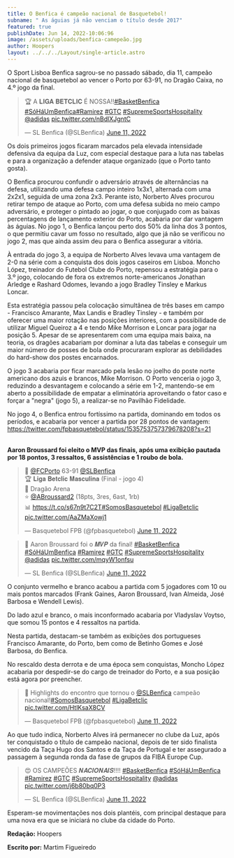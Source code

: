 ```yaml
---
title: O Benfica é campeão nacional de Basquetebol!
subname: " As águias já não venciam o título desde 2017"
featured: true
publishDate: Jun 14, 2022-10:06:96
image: /assets/uploads/benfica-camepeão.jpg
author: Hoopers
layout: ../../../Layout/single-article.astro
---
```

<!--StartFragment-->

O Sport Lisboa Benfica sagrou-se no passado sábado, dia 11, campeão nacional de basquetebol ao vencer o Porto por 63-91, no Dragão Caixa, no 4.º jogo da final.



<blockquote class="twitter-tweet"><p lang="pt" dir="ltr">🏆 A 𝐋𝐈𝐆𝐀 𝐁𝐄𝐓𝐂𝐋𝐈𝐂 É NOSSA!!<a href="https://twitter.com/hashtag/BasketBenfica?src=hash&amp;ref_src=twsrc%5Etfw">#BasketBenfica</a> <a href="https://twitter.com/hashtag/S%C3%B3H%C3%A1UmBenfica?src=hash&amp;ref_src=twsrc%5Etfw">#SóHáUmBenfica</a><a href="https://twitter.com/hashtag/Ramirez?src=hash&amp;ref_src=twsrc%5Etfw">#Ramirez</a> <a href="https://twitter.com/hashtag/GTC?src=hash&amp;ref_src=twsrc%5Etfw">#GTC</a> <a href="https://twitter.com/hashtag/SupremeSportsHospitality?src=hash&amp;ref_src=twsrc%5Etfw">#SupremeSportsHospitality</a> <a href="https://twitter.com/adidas?ref_src=twsrc%5Etfw">@adidas</a> <a href="https://t.co/nBdlXJgntC">pic.twitter.com/nBdlXJgntC</a></p>&mdash; SL Benfica (@SLBenfica) <a href="https://twitter.com/SLBenfica/status/1535656797813473281?ref_src=twsrc%5Etfw">June 11, 2022</a></blockquote> <script async src="https://platform.twitter.com/widgets.js" charset="utf-8"></script>



Os dois primeiros jogos ficaram marcados pela elevada intensidade defensiva da equipa da Luz, com especial destaque para a luta nas tabelas e para a organização a defender ataque organizado (que o Porto tanto gosta). 

O Benfica procurou confundir o adversário através de alternâncias na defesa, utilizando uma defesa campo inteiro 1x3x1, alternada com uma 2x2x1, seguida de uma zona 2x3. Perante isto, Norberto Alves procurou retirar tempo de ataque ao Porto, com uma defesa subida no meio campo adversário, e proteger o pintado ao jogar, o que conjugado com as baixas percentagens de lançamento exterior do Porto, acabaria por dar vantagem às águias. No jogo 1, o Benfica lançou perto dos 50% da linha dos 3 pontos, o que permitiu cavar um fosso no resultado, algo que já não se verificou no jogo 2, mas que ainda assim deu para o Benfica assegurar a vitória.

À entrada do jogo 3, a equipa de Norberto Alves levava uma vantagem de 2-0 na série com a conquista dos dois jogos caseiros em Lisboa. Moncho López, treinador do Futebol Clube do Porto, repensou a estratégia para o 3.º jogo, colocando de fora os extremos norte-americanos Jonathan Arledge e Rashard Odomes, levando a jogo Bradley Tinsley e Markus Loncar. 

Esta estratégia passou pela colocação simultânea de três bases em campo - Francisco Amarante, Max Landis e Bradley Tinsley - e também por oferecer uma maior rotação nas posições interiores, com a possibilidade de utilizar Miguel Queiroz a 4 e tendo Mike Morrison e Loncar para jogar na posição 5. Apesar de se apresentarem com uma equipa mais baixa, na teoria, os dragões acabariam por dominar a luta das tabelas e conseguir um maior número de posses de bola onde procuraram explorar as debilidades do hard-show dos postes encarnados.

O jogo 3 acabaria por ficar marcado pela lesão no joelho do poste norte americano dos azuis e brancos, Mike Morrison. O Porto venceria o jogo 3, reduzindo a desvantagem e colocando a série em 1-2, mantendo-se em aberto a possibilidade de empatar a eliminatória aproveitando o fator caso e forçar a "negra" (jogo 5), a realizar-se no Pavilhão Fidelidade. 

No jogo 4, o Benfica entrou fortíssimo na partida, dominando em todos os períodos, e acabaria por vencer a partida por 28 pontos de vantagem: <https://twitter.com/fpbasquetebol/status/1535753757379678208?s=21> 

**\
Aaron Broussard foi eleito o MVP das finais, após uma exibição pautada por 18 pontos, 3 ressaltos, 6 assistências e 1 roubo de bola.** <!--StartFragment-->

<blockquote class="twitter-tweet"><p lang="pt" dir="ltr">🏀 <a href="https://twitter.com/FCPorto?ref_src=twsrc%5Etfw">@FCPorto</a> 63-91 <a href="https://twitter.com/SLBenfica?ref_src=twsrc%5Etfw">@SLBenfica</a> <br>🏆 𝐋𝐢𝐠𝐚 𝐁𝐞𝐭𝐜𝐥𝐢𝐜 𝐌𝐚𝐬𝐜𝐮𝐥𝐢𝐧𝐚 (Final - jogo 4)<br>📍 Dragão Arena<br>⭐ <a href="https://twitter.com/ABroussard2?ref_src=twsrc%5Etfw">@ABroussard2</a> (18pts, 3res, 6ast, 1rb)<br>📊 <a href="https://t.co/s67n9t7C2T">https://t.co/s67n9t7C2T</a><a href="https://twitter.com/hashtag/SomosBasquetebol?src=hash&amp;ref_src=twsrc%5Etfw">#SomosBasquetebol</a> <a href="https://twitter.com/hashtag/LigaBetclic?src=hash&amp;ref_src=twsrc%5Etfw">#LigaBetclic</a> <a href="https://t.co/AaZMaXowj1">pic.twitter.com/AaZMaXowj1</a></p>&mdash; Basquetebol FPB (@fpbasquetebol) <a href="https://twitter.com/fpbasquetebol/status/1535655432072609794?ref_src=twsrc%5Etfw">June 11, 2022</a></blockquote> <script async src="https://platform.twitter.com/widgets.js" charset="utf-8"></script>

<blockquote class="twitter-tweet"><p lang="fr" dir="ltr">🌟 Aaron Broussard foi o 𝑴𝑽𝑷 da final! <a href="https://twitter.com/hashtag/BasketBenfica?src=hash&amp;ref_src=twsrc%5Etfw">#BasketBenfica</a> <a href="https://twitter.com/hashtag/S%C3%B3H%C3%A1UmBenfica?src=hash&amp;ref_src=twsrc%5Etfw">#SóHáUmBenfica</a> <a href="https://twitter.com/hashtag/Ramirez?src=hash&amp;ref_src=twsrc%5Etfw">#Ramirez</a> <a href="https://twitter.com/hashtag/GTC?src=hash&amp;ref_src=twsrc%5Etfw">#GTC</a> <a href="https://twitter.com/hashtag/SupremeSportsHospitality?src=hash&amp;ref_src=twsrc%5Etfw">#SupremeSportsHospitality</a> <a href="https://twitter.com/adidas?ref_src=twsrc%5Etfw">@adidas</a> <a href="https://t.co/mqyW1onfsu">pic.twitter.com/mqyW1onfsu</a></p>&mdash; SL Benfica (@SLBenfica) <a href="https://twitter.com/SLBenfica/status/1535692088205099010?ref_src=twsrc%5Etfw">June 11, 2022</a></blockquote> <script async src="https://platform.twitter.com/widgets.js" charset="utf-8"></script>



O conjunto vermelho e branco acabou a partida com 5 jogadores com 10 ou mais pontos marcados (Frank Gaines, Aaron Broussard, Ivan Almeida, José Barbosa e Wendell Lewis).

Do lado azul e branco, o mais inconformado acabaria por Vladyslav Voytso, que somou 15 pontos e 4 ressaltos na partida.

Nesta partida, destacam-se também as exibições dos portugueses Francisco Amarante, do Porto, bem como de Betinho Gomes e José Barbosa, do Benfica. 

No rescaldo desta derrota e de uma época sem conquistas, Moncho López acabaria por despedir-se do cargo de treinador do Porto, e a sua posição está agora por preencher.[](https://twitter.com/fcporto/status/1535728072120573952?s=21)

<blockquote class="twitter-tweet"><p lang="pt" dir="ltr">🎥 Highlights do encontro que tornou o <a href="https://twitter.com/SLBenfica?ref_src=twsrc%5Etfw">@SLBenfica</a> campeão nacional!<a href="https://twitter.com/hashtag/SomosBasquetebol?src=hash&amp;ref_src=twsrc%5Etfw">#SomosBasquetebol</a> <a href="https://twitter.com/hashtag/LigaBetclic?src=hash&amp;ref_src=twsrc%5Etfw">#LigaBetclic</a> <a href="https://t.co/HtlKsaX8CV">pic.twitter.com/HtlKsaX8CV</a></p>&mdash; Basquetebol FPB (@fpbasquetebol) <a href="https://twitter.com/fpbasquetebol/status/1535753757379678208?ref_src=twsrc%5Etfw">June 11, 2022</a></blockquote> <script async src="https://platform.twitter.com/widgets.js" charset="utf-8"></script>



Ao que tudo indica, Norberto Alves irá permanecer no clube da Luz, após ter conquistado o título de campeão nacional, depois de ter sido finalista vencido da Taça Hugo dos Santos e da Taça de Portugal e ter assegurado a passagem à segunda ronda da fase de grupos da FIBA Europe Cup.[](https://twitter.com/slbenfica/status/1535676936420220929?s=21)

<blockquote class="twitter-tweet"><p lang="pt" dir="ltr">😍 OS CAMPEÕES 𝑵𝑨𝑪𝑰𝑶𝑵𝑨𝑰𝑺!!!! <a href="https://twitter.com/hashtag/BasketBenfica?src=hash&amp;ref_src=twsrc%5Etfw">#BasketBenfica</a> <a href="https://twitter.com/hashtag/S%C3%B3H%C3%A1UmBenfica?src=hash&amp;ref_src=twsrc%5Etfw">#SóHáUmBenfica</a> <a href="https://twitter.com/hashtag/Ramirez?src=hash&amp;ref_src=twsrc%5Etfw">#Ramirez</a> <a href="https://twitter.com/hashtag/GTC?src=hash&amp;ref_src=twsrc%5Etfw">#GTC</a> <a href="https://twitter.com/hashtag/SupremeSportsHospitality?src=hash&amp;ref_src=twsrc%5Etfw">#SupremeSportsHospitality</a> <a href="https://twitter.com/adidas?ref_src=twsrc%5Etfw">@adidas</a> <a href="https://t.co/j6b80bq0P3">pic.twitter.com/j6b80bq0P3</a></p>&mdash; SL Benfica (@SLBenfica) <a href="https://twitter.com/SLBenfica/status/1535676936420220929?ref_src=twsrc%5Etfw">June 11, 2022</a></blockquote> <script async src="https://platform.twitter.com/widgets.js" charset="utf-8"></script>



Esperam-se movimentações nos dois plantéis, com principal destaque para uma nova era que se iniciará no clube da cidade do Porto.

**Redação:** Hoopers

**Escrito por:** Martim Figueiredo

<script async src="https://platform.twitter.com/widgets.js" charset="utf-8"></script>